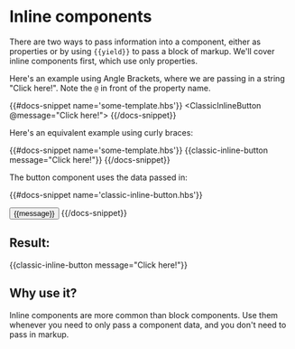 # Inline components

There are two ways to pass information into a component, either as properties or by using `{{yield}}` to pass a block of markup. We'll cover inline components first, which use only properties.

Here's an example using Angle Brackets, where we are passing in a string "Click here!". Note the `@` in front of the property name.

{{#docs-snippet name='some-template.hbs'}}
<ClassicInlineButton @message="Click here!"></ClassicInlineButton>
{{/docs-snippet}}

Here's an equivalent example using curly braces:

{{#docs-snippet name='some-template.hbs'}}
{{classic-inline-button message="Click here!"}}
{{/docs-snippet}}

The button component uses the data passed in:

{{#docs-snippet name='classic-inline-button.hbs'}}
<!-- classic-inline-button.hbs -->
<button class="my-button">{{message}}</button>
{{/docs-snippet}}

## Result:

{{classic-inline-button message="Click here!"}}

## Why use it?

Inline components are more common than block components. Use them whenever you need to only pass a component data, and you don't need to pass in markup.
